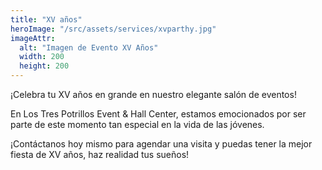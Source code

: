 ```yaml
---
title: "XV años"
heroImage: "/src/assets/services/xvparthy.jpg"
imageAttr:
  alt: "Imagen de Evento XV Años"
  width: 200
  height: 200
---
```


¡Celebra tu XV años en grande en nuestro elegante salón de eventos!

En Los Tres Potrillos Event & Hall Center, estamos emocionados por ser parte de este momento tan especial en la vida de las jóvenes.

¡Contáctanos hoy mismo para agendar una visita y puedas tener la mejor fiesta de XV años, haz realidad tus sueños!

